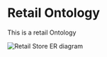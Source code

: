 # Retail Ontology
 This is a retail Ontology
 
![Retail Store ER diagram](https://github.com/armenalaray/Retail-Database/assets/16656506/f22f337f-4c8e-4443-9ea0-77ab70d95d65)

